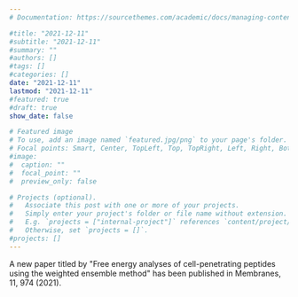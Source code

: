 ```yaml
---
# Documentation: https://sourcethemes.com/academic/docs/managing-content/

#title: "2021-12-11"
#subtitle: "2021-12-11"
#summary: ""
#authors: []
#tags: []
#categories: []
date: "2021-12-11" 
lastmod: "2021-12-11" 
#featured: true
#draft: true
show_date: false

# Featured image
# To use, add an image named `featured.jpg/png` to your page's folder.
# Focal points: Smart, Center, TopLeft, Top, TopRight, Left, Right, BottomLeft, Bottom, BottomRight.
#image:
#  caption: ""
#  focal_point: ""
#  preview_only: false

# Projects (optional).
#   Associate this post with one or more of your projects.
#   Simply enter your project's folder or file name without extension.
#   E.g. `projects = ["internal-project"]` references `content/project/deep-learning/index.md`.
#   Otherwise, set `projects = []`.
#projects: []
---
```


A new paper titled by "Free energy analyses of cell-penetrating peptides using the weighted ensemble method" has been published in Membranes, 11, 974 (2021).  


